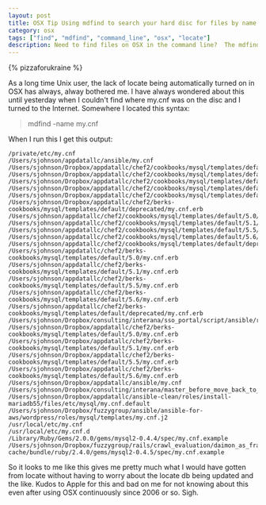 ```yaml
---
layout: post
title: OSX Tip Using mdfind to search your hard disc for files by name
category: osx
tags: ["find", "mdfind", "command_line", "osx", "locate"]
description: Need to find files on OSX in the command line?  The mdfind tool makes it as easy as Unix locate.
---
```

{% pizzaforukraine  %}

As a long time Unix user, the lack of locate being automatically turned on in OSX has always, alway bothered me.  I have always wondered about this until yesterday when I couldn't find where my.cnf was on the disc and I turned to the Internet.  Somewhere I located this syntax:

> mdfind -name my.cnf

When I run this I get this output:

    /private/etc/my.cnf
    /Users/sjohnson/appdatallc/ansible/my.cnf
    /Users/sjohnson/Dropbox/appdatallc/chef2/cookbooks/mysql/templates/default/5.0/my.cnf.erb
    /Users/sjohnson/Dropbox/appdatallc/chef2/cookbooks/mysql/templates/default/5.1/my.cnf.erb
    /Users/sjohnson/Dropbox/appdatallc/chef2/cookbooks/mysql/templates/default/5.5/my.cnf.erb
    /Users/sjohnson/Dropbox/appdatallc/chef2/cookbooks/mysql/templates/default/5.6/my.cnf.erb
    /Users/sjohnson/Dropbox/appdatallc/chef2/cookbooks/mysql/templates/default/deprecated/my.cnf.erb
    /Users/sjohnson/Dropbox/appdatallc/chef2/berks-cookbooks/mysql/templates/default/deprecated/my.cnf.erb
    /Users/sjohnson/appdatallc/chef2/cookbooks/mysql/templates/default/5.0/my.cnf.erb
    /Users/sjohnson/appdatallc/chef2/cookbooks/mysql/templates/default/5.1/my.cnf.erb
    /Users/sjohnson/appdatallc/chef2/cookbooks/mysql/templates/default/5.5/my.cnf.erb
    /Users/sjohnson/appdatallc/chef2/cookbooks/mysql/templates/default/5.6/my.cnf.erb
    /Users/sjohnson/appdatallc/chef2/cookbooks/mysql/templates/default/deprecated/my.cnf.erb
    /Users/sjohnson/appdatallc/chef2/berks-cookbooks/mysql/templates/default/5.0/my.cnf.erb
    /Users/sjohnson/appdatallc/chef2/berks-cookbooks/mysql/templates/default/5.1/my.cnf.erb
    /Users/sjohnson/appdatallc/chef2/berks-cookbooks/mysql/templates/default/5.5/my.cnf.erb
    /Users/sjohnson/appdatallc/chef2/berks-cookbooks/mysql/templates/default/5.6/my.cnf.erb
    /Users/sjohnson/appdatallc/chef2/berks-cookbooks/mysql/templates/default/deprecated/my.cnf.erb
    /Users/sjohnson/Dropbox/consulting/interana/sso_portal/script/ansible/roles/mariadb/templates/my.cnf
    /Users/sjohnson/Dropbox/appdatallc/chef2/berks-cookbooks/mysql/templates/default/5.0/my.cnf.erb
    /Users/sjohnson/Dropbox/appdatallc/chef2/berks-cookbooks/mysql/templates/default/5.1/my.cnf.erb
    /Users/sjohnson/Dropbox/appdatallc/chef2/berks-cookbooks/mysql/templates/default/5.5/my.cnf.erb
    /Users/sjohnson/Dropbox/appdatallc/chef2/berks-cookbooks/mysql/templates/default/5.6/my.cnf.erb
    /Users/sjohnson/Dropbox/appdatallc/ansible/my.cnf
    /Users/sjohnson/Dropbox/consulting/interana/master_before_move_back_to_detached/sso_portal/script/ansible/roles/mariadb/templates/my.cnf
    /Users/sjohnson/Dropbox/appdatallc/ansible-clean/roles/install-mariadb55/files/etc/mysql/my.cnf.default
    /Users/sjohnson/Dropbox/fuzzygroup/ansible/ansible-for-aws/wordpress/roles/mysql/templates/my.cnf.j2
    /usr/local/etc/my.cnf
    /usr/local/etc/my.cnf.d
    /Library/Ruby/Gems/2.0.0/gems/mysql2-0.4.4/spec/my.cnf.example
    /Users/sjohnson/Dropbox/fuzzygroup/rails/crawl_evaluation/daimon_as_framework/udemy/docker-cache/bundle/ruby/2.4.0/gems/mysql2-0.4.5/spec/my.cnf.example

So it looks to me like this gives me pretty much what I would have gotten from locate without having to worry about the locate db being updated and the like.  Kudos to Apple for this and bad on me for not knowing about this even after using OSX continuously since 2006 or so.  Sigh.
